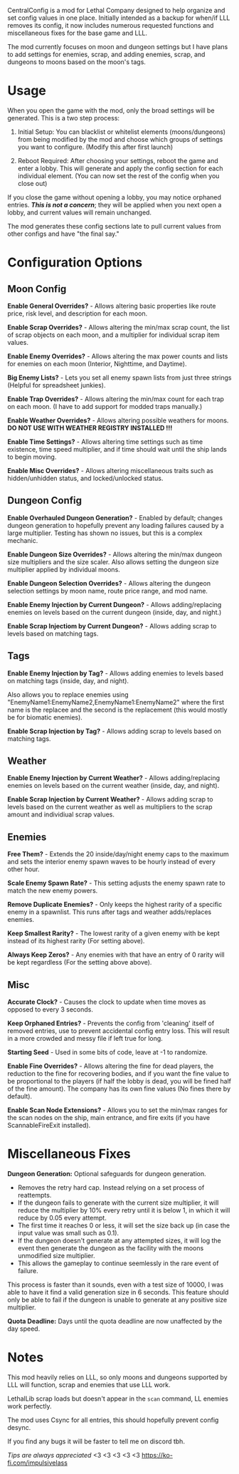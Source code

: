CentralConfig is a mod for Lethal Company designed to help organize and set config values in one place. Initially intended as a backup for when/if LLL removes its config, it now includes numerous requested functions and miscellaneous fixes for the base game and LLL.

The mod currently focuses on moon and dungeon settings but I have plans to add settings for enemies, scrap, and adding enemies, scrap, and dungeons to moons based on the moon's tags.

# Usage
When you open the game with the mod, only the broad settings will be generated. This is a two step process:

1. Initial Setup: You can blacklist or whitelist elements (moons/dungeons) from being modified by the mod and choose which groups of settings you want to configure. (Modify this after first launch)

2. Reboot Required: After choosing your settings, reboot the game and enter a lobby. This will generate and apply the config section for each individual element. (You can now set the rest of the config when you close out)

If you close the game without opening a lobby, you may notice orphaned entries. ***This is not a concern***; they will be applied when you next open a lobby, and current values will remain unchanged.

The mod generates these config sections late to pull current values from other configs and have "the final say."
# Configuration Options
## Moon Config
**Enable General Overrides?** -
Allows altering basic properties like route price, risk level, and description for each moon.

**Enable Scrap Overrides?** -
Allows altering the min/max scrap count, the list of scrap objects on each moon, and a multiplier for individual scrap item values.

**Enable Enemy Overrides?** -
Allows altering the max power counts and lists for enemies on each moon (Interior, Nighttime, and Daytime).

**Big Enemy Lists?** -
Lets you set all enemy spawn lists from just three strings (Helpful for spreadsheet junkies).

**Enable Trap Overrides?** -
Allows altering the min/max count for each trap on each moon. (I have to add support for modded traps manually.)

**Enable Weather Overrides?** -
Allows altering possible weathers for moons. **DO NOT USE WITH WEATHER REGISTRY INSTALLED !!!**

**Enable Time Settings?** - 
Allows altering time settings such as time existence, time speed multiplier, and if time should wait until the ship lands to begin moving.

**Enable Misc Overrides?** -
Allows altering miscellaneous traits such as hidden/unhidden status, and locked/unlocked status.
## Dungeon Config
**Enable Overhauled Dungeon Generation?** -
Enabled by default; changes dungeon generation to hopefully prevent any loading failures caused by a large multiplier. Testing has shown no issues, but this is a complex mechanic.

**Enable Dungeon Size Overrides?** -
Allows altering the min/max dungeon size multipliers and the size scaler. Also allows setting the dungeon size multiplier applied by individual moons.

**Enable Dungeon Selection Overrides?** -
Allows altering the dungeon selection settings by moon name, route price range, and mod name.

**Enable Enemy Injection by Current Dungeon?** - 
Allows adding/replacing enemies on levels based on the current dungeon (inside, day, and night.)

**Enable Scrap Injectiom by Current Dungeon?** -
Allows adding scrap to levels based on matching tags.
## Tags
**Enable Enemy Injection by Tag?** -
Allows adding enemies to levels based on matching tags (inside, day, and night).

Also allows you to replace enemies using "EnemyName1:EnemyName2,EnemyName1:EnemyName2" where the first name is the replacee and the second is the replacement (this would mostly be for biomatic enemies).

**Enable Scrap Injection by Tag?** -
Allows adding scrap to levels based on matching tags.
## Weather
**Enable Enemy Injection by Current Weather?** - 
Allows adding/replacing enemies on levels based on the current weather (inside, day, and night).

**Enable Scrap Injection by Current Weather?** - 
Allows adding scrap to levels based on the current weather as well as multipliers to the scrap amount and individiual scrap values.
## Enemies
**Free Them?** -
Extends the 20 inside/day/night enemy caps to the maximum and sets the interior enemy spawn waves to be hourly instead of every other hour.

**Scale Enemy Spawn Rate?** -
This setting adjusts the enemy spawn rate to match the new enemy powers.

**Remove Duplicate Enemies?** - 
Only keeps the highest rarity of a specific enemy in a spawnlist. This runs after tags and weather adds/replaces enemies.

**Keep Smallest Rarity?** -
The lowest rarity of a given enemy with be kept instead of its highest rarity (For setting above).

**Always Keep Zeros?** -
Any enemies with that have an entry of 0 rarity will be kept regardless (For the setting above above).
## Misc
**Accurate Clock?** - 
Causes the clock to update when time moves as opposed to every 3 seconds.

**Keep Orphaned Entries?** -
Prevents the config from 'cleaning' itself of removed entries, use to prevent accidental config entry loss. This will result in a more crowded and messy file if left true for long.

**Starting Seed** - 
Used in some bits of code, leave at -1 to randomize.

**Enable Fine Overrides?** -
Allows altering the fine for dead players, the reduction to the fine for recovering bodies, and if you want the fine value to be proportional to the players (if half the lobby is dead, you will be fined half of the fine amount). The company has its own fine values (No fines there by default).

**Enable Scan Node Extensions?** - 
Allows you to set the min/max ranges for the scan nodes on the ship, main entrance, and fire exits (if you have ScannableFireExit installed).
# Miscellaneous Fixes
**Dungeon Generation:** Optional safeguards for dungeon generation.

- Removes the retry hard cap. Instead relying on a set process of reattempts.
- If the dungeon fails to generate with the current size multiplier, it will reduce the multiplier by 10% every retry until it is below 1, in which it will reduce by 0.05 every attempt.
- The first time it reaches 0 or less, it will set the size back up (in case the input value was small such as 0.1).
- If the dungeon doesn't generate at any attempted sizes, it will log the event then generate the dungeon as the facility with the moons unmodified size multiplier.
- This allows the gameplay to continue seemlessly in the rare event of failure.

This process is faster than it sounds, even with a test size of 10000, I was able to have it find a valid generation size in 6 seconds.
This feature should only be able to fail if the dungeon is unable to generate at any positive size multiplier.

**Quota Deadline:** Days until the quota deadline are now unaffected by the day speed.
# Notes
This mod heavily relies on LLL, so only moons and dungeons supported by LLL will function, scrap and enemies that use LLL work.

LethalLib scrap loads but doesn't appear in the `scan` command, LL enemies work perfectly.

The mod uses Csync for all entries, this should hopefully prevent config desync.

If you find any bugs it will be faster to tell me on discord tbh.



*Tips are always appreciated* <3 <3 <3 <3 <3
https://ko-fi.com/impulsivelass
